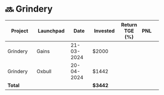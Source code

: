 # 🔜 Grindery



<table data-full-width="true"><thead><tr><th width="152">Project</th><th width="138">Launchpad</th><th width="132">Date</th><th width="133">Invested</th><th>Return TGE (%)</th><th>PNL</th><th></th></tr></thead><tbody><tr><td>Grindery</td><td>Gains</td><td>21-03-2024</td><td>$2000</td><td></td><td></td><td></td></tr><tr><td>Grindery</td><td>Oxbull</td><td>20-04-2024</td><td>$1442</td><td></td><td></td><td></td></tr><tr><td><strong>Total</strong></td><td></td><td></td><td><strong>$3442</strong></td><td></td><td></td><td></td></tr></tbody></table>

